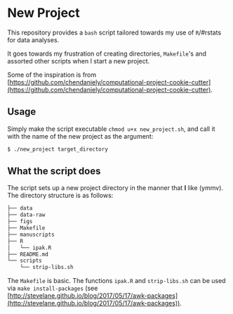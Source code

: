 # New Project

This repository provides a `bash` script tailored towards my use of `R`/#rstats for data analyses.

It goes towards my frustration of creating directories, `Makefile`'s and assorted other scripts when I start a new project.

Some of the inspiration is from [https://github.com/chendaniely/computational-project-cookie-cutter](https://github.com/chendaniely/computational-project-cookie-cutter).

## Usage

Simply make the script executable `chmod u+x new_project.sh`, and call it with the name of the new project as the argument:

```bash
$ ./new_project target_directory
```

## What the script does

The script sets up a new project directory in the manner that **I** like (ymmv). The directory structure is as follows:

```bash
├── data
├── data-raw
├── figs
├── Makefile
├── manuscripts
├── R
│   └── ipak.R
├── README.md
└── scripts
    └── strip-libs.sh
```

The `Makefile` is basic. The functions `ipak.R` and `strip-libs.sh` can be used via `make install-packages` (see [http://stevelane.github.io/blog/2017/05/17/awk-packages](http://stevelane.github.io/blog/2017/05/17/awk-packages)).
